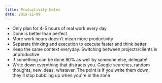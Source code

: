 ```yaml
---
title: Productivity Notes
date: 2019-11-09
---
```



- Only plan for 4-5 hours of real work every day
- Done is better than perfect
- More work hours doesn't mean more productivity
- Separate thinking and execution to execute faster and think better
- Keep the same context everyday. Switching between projects/clients is unproductive
- If something can be done 80% as well by someone else, delegate!
- Write down everything that distracts you. Google searches, random thoughts, new ideas, whatever. The point is if you write them down, they'll stop bubbling up when you're in the zone